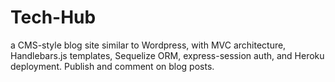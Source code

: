 # Tech-Hub
a CMS-style blog site similar to Wordpress, with MVC architecture, Handlebars.js templates, Sequelize ORM, express-session auth, and Heroku deployment. Publish and comment on blog posts.
